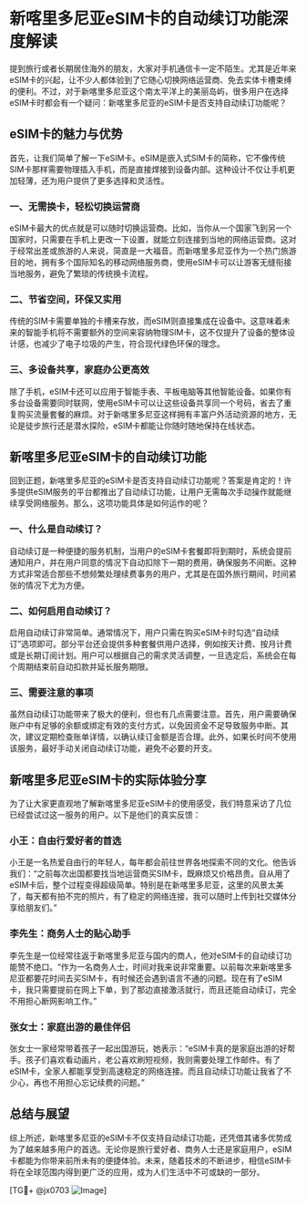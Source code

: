 # 新喀里多尼亚eSIM卡的自动续订功能深度解读

提到旅行或者长期居住海外的朋友，大家对手机通信卡一定不陌生。尤其是近年来eSIM卡的兴起，让不少人都体验到了它随心切换网络运营商、免去实体卡槽束缚的便利。不过，对于新喀里多尼亚这个南太平洋上的美丽岛屿，很多用户在选择eSIM卡时都会有一个疑问：新喀里多尼亚的eSIM卡是否支持自动续订功能呢？

## eSIM卡的魅力与优势

首先，让我们简单了解一下eSIM卡。eSIM是嵌入式SIM卡的简称，它不像传统SIM卡那样需要物理插入手机，而是直接焊接到设备内部。这种设计不仅让手机更加轻薄，还为用户提供了更多选择和灵活性。

### 一、无需换卡，轻松切换运营商
eSIM卡最大的优点就是可以随时切换运营商。比如，当你从一个国家飞到另一个国家时，只需要在手机上更改一下设置，就能立刻连接到当地的网络运营商。这对于经常出差或旅游的人来说，简直是一大福音。而新喀里多尼亚作为一个热门旅游目的地，拥有多个国际知名的移动网络服务商，使用eSIM卡可以让游客无缝衔接当地服务，避免了繁琐的传统换卡流程。

### 二、节省空间，环保又实用
传统的SIM卡需要单独的卡槽来存放，而eSIM则直接集成在设备中。这意味着未来的智能手机将不需要额外的空间来容纳物理SIM卡，这不仅提升了设备的整体设计感，也减少了电子垃圾的产生，符合现代绿色环保的理念。

### 三、多设备共享，家庭办公更高效
除了手机，eSIM卡还可以应用于智能手表、平板电脑等其他智能设备。如果你有多台设备需要同时联网，使用eSIM卡可以让这些设备共享同一个号码，省去了重复购买流量套餐的麻烦。对于新喀里多尼亚这样拥有丰富户外活动资源的地方，无论是徒步旅行还是潜水探险，eSIM卡都能让你随时随地保持在线状态。

## 新喀里多尼亚eSIM卡的自动续订功能

回到正题，新喀里多尼亚的eSIM卡是否支持自动续订功能呢？答案是肯定的！许多提供eSIM服务的平台都推出了自动续订功能，让用户无需每次手动操作就能继续享受网络服务。那么，这项功能具体是如何运作的呢？

### 一、什么是自动续订？
自动续订是一种便捷的服务机制，当用户的eSIM卡套餐即将到期时，系统会提前通知用户，并在用户同意的情况下自动扣除下一期的费用，确保服务不间断。这种方式非常适合那些不想频繁处理续费事务的用户，尤其是在国外旅行期间，时间紧张的情况下尤为方便。

### 二、如何启用自动续订？
启用自动续订非常简单。通常情况下，用户只需在购买eSIM卡时勾选“自动续订”选项即可。部分平台还会提供多种套餐供用户选择，例如按天计费、按月计费或是长期订阅计划。用户可以根据自己的需求灵活调整，一旦选定后，系统会在每个周期结束前自动扣款并延长服务期限。

### 三、需要注意的事项
虽然自动续订功能带来了极大的便利，但也有几点需要注意。首先，用户需要确保账户中有足够的余额或绑定有效的支付方式，以免因资金不足导致服务中断。其次，建议定期检查账单详情，以确认续订金额是否合理。此外，如果长时间不使用该服务，最好手动关闭自动续订功能，避免不必要的开支。

## 新喀里多尼亚eSIM卡的实际体验分享

为了让大家更直观地了解新喀里多尼亚eSIM卡的使用感受，我们特意采访了几位已经尝试过这一服务的用户。以下是他们的真实反馈：

### 小王：自由行爱好者的首选
小王是一名热爱自由行的年轻人，每年都会前往世界各地探索不同的文化。他告诉我们：“之前每次出国都要找当地运营商买SIM卡，既麻烦又价格昂贵。自从用了eSIM卡后，整个过程变得超级简单。特别是在新喀里多尼亚，这里的风景太美了，每天都有拍不完的照片，有了稳定的网络连接，我可以随时上传到社交媒体分享给朋友们。”

### 李先生：商务人士的贴心助手
李先生是一位经常往返于新喀里多尼亚与国内的商人，他对eSIM卡的自动续订功能赞不绝口。“作为一名商务人士，时间对我来说非常重要。以前每次来新喀里多尼亚都要花时间去买SIM卡，有时候还会遇到语言不通的问题。现在有了eSIM卡，我只需要提前在网上下单，到了那边直接激活就行，而且还能自动续订，完全不用担心断网影响工作。”

### 张女士：家庭出游的最佳伴侣
张女士一家经常带着孩子一起出国游玩，她表示：“eSIM卡真的是家庭出游的好帮手。孩子们喜欢看动画片，老公喜欢刷短视频，我则需要处理工作邮件。有了eSIM卡，全家人都能享受到高速稳定的网络连接。而且自动续订功能让我省了不少心，再也不用担心忘记续费的问题。”

## 总结与展望

综上所述，新喀里多尼亚的eSIM卡不仅支持自动续订功能，还凭借其诸多优势成为了越来越多用户的首选。无论你是旅行爱好者、商务人士还是家庭用户，eSIM卡都能为你带来前所未有的便捷体验。未来，随着技术的不断进步，相信eSIM卡将在全球范围内得到更广泛的应用，成为人们生活中不可或缺的一部分。

[TG💪+ @jx0703 ![Image](https://github.com/user-attachments/assets/dbca1d08-cadb-493c-b0ec-ad6f7a83f270)]
